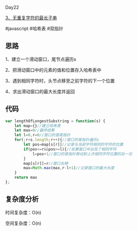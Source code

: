 Day22

[3、无重复字符的最长子串](https://leetcode-cn.com/problems/longest-substring-without-repeating-characters/)

#javascript #哈希表 #双指针

## 思路
1、建立一个滑动窗口，尾节点遍历s

2、把滑动窗口中的元素的值和位置存入哈希表中

3、遇到相同字符时，头节点移至之前字符的下一个位置

4、求出滑动窗口的最大长度并返回

## 代码
```javascript
var lengthOfLongestSubstring = function(s) {
    let map={}//建立哈希表
    let max=0//最终结果
    let l=0,r=0//窗口的首尾指针
    for(;r<s.length;r++){//窗口的尾指针遍历s
        let pos=map[s[r]]//记录与当前字符相同的字符的位置
        if(pos<=r&&pos>=l){//如果窗口中出现了相同字符
            l=pos+1//窗口的首指针移动到上次相同字符位置的后一位
        }
        map[s[r]]=r//窗口右移
        max=Math.max(max,r-l+1)//记录窗口的最大长度
    }
    return max
};
```
## 复杂度分析
时间复杂度：O(n)

空间复杂度：O(n)
